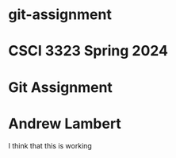 # git-assignment
# CSCI 3323 Spring 2024
# Git Assignment
# Andrew Lambert
I think that this is working

